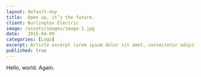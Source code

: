 ```yaml
---
layout: default-day
title:  Open up, it’s the future.
client: Burlington Electric
image: /assets/images/image-1.jpg
date:   2015-04-09
categories: [Logo]
excerpt: Article excerpt lorem ipsum dolor sit amet, consectetur adipiscing elit. Etiam mollis elit non elementum scelerisque.
published: true
---
```


Hello, world. Again.